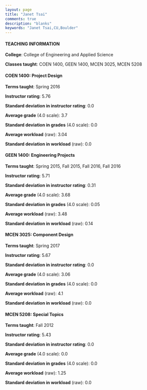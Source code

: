 ```yaml
---
layout: page
title: "Janet Tsai" 
comments: true
description: "blanks"
keywords: "Janet Tsai,CU,Boulder"
---
```

<head>
<script src="https://ajax.googleapis.com/ajax/libs/jquery/2.1.3/jquery.min.js"></script>
<script src="https://dl.dropboxusercontent.com/s/pc42nxpaw1ea4o9/highcharts.js?dl=0"></script>
<!-- <script src="../assets/js/highcharts.js"></script> -->
<style type="text/css">@font-face {
	font-family: "Bebas Neue";
	src: url(https://www.filehosting.org/file/details/544349/BebasNeue Regular.otf) format("opentype");
	}
	h1.Bebas { 
		font-family: "Bebas Neue", Verdana, Tahoma;
	}
</style>
</head>
	   
#### TEACHING INFORMATION

**College**: College of Engineering and Applied Science

**Classes taught**: COEN 1400, GEEN 1400, MCEN 3025, MCEN 5208

#### COEN 1400: Project Design

**Terms taught**: Spring 2016

**Instructor rating**: 5.76

**Standard deviation in instructor rating**: 0.0

**Average grade** (4.0 scale): 3.7

**Standard deviation in grades** (4.0 scale): 0.0

**Average workload** (raw): 3.04

**Standard deviation in workload** (raw): 0.0

#### GEEN 1400: Engineering Projects

**Terms taught**: Spring 2015, Fall 2015, Fall 2016, Fall 2016

**Instructor rating**: 5.71

**Standard deviation in instructor rating**: 0.31

**Average grade** (4.0 scale): 3.68

**Standard deviation in grades** (4.0 scale): 0.05

**Average workload** (raw): 3.48

**Standard deviation in workload** (raw): 0.14

#### MCEN 3025: Component Design

**Terms taught**: Spring 2017

**Instructor rating**: 5.67

**Standard deviation in instructor rating**: 0.0

**Average grade** (4.0 scale): 3.06

**Standard deviation in grades** (4.0 scale): 0.0

**Average workload** (raw): 4.1

**Standard deviation in workload** (raw): 0.0

#### MCEN 5208: Special Topics

**Terms taught**: Fall 2012

**Instructor rating**: 5.43

**Standard deviation in instructor rating**: 0.0

**Average grade** (4.0 scale): 0.0

**Standard deviation in grades** (4.0 scale): 0.0

**Average workload** (raw): 1.25

**Standard deviation in workload** (raw): 0.0

